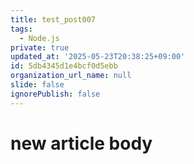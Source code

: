 ```yaml
---
title: test_post007
tags:
  - Node.js
private: true
updated_at: '2025-05-23T20:38:25+09:00'
id: 5db4345d1e4bcf0d5ebb
organization_url_name: null
slide: false
ignorePublish: false
---
```

# new article body
